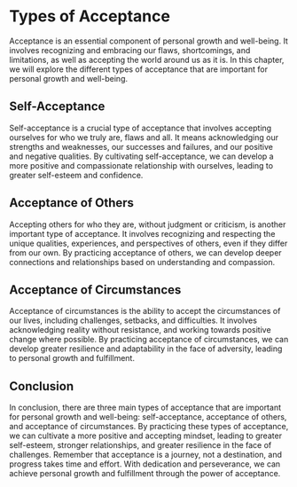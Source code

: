 # Types of Acceptance

Acceptance is an essential component of personal growth and well-being. It involves recognizing and embracing our flaws, shortcomings, and limitations, as well as accepting the world around us as it is. In this chapter, we will explore the different types of acceptance that are important for personal growth and well-being.

Self-Acceptance
---------------

Self-acceptance is a crucial type of acceptance that involves accepting ourselves for who we truly are, flaws and all. It means acknowledging our strengths and weaknesses, our successes and failures, and our positive and negative qualities. By cultivating self-acceptance, we can develop a more positive and compassionate relationship with ourselves, leading to greater self-esteem and confidence.

Acceptance of Others
--------------------

Accepting others for who they are, without judgment or criticism, is another important type of acceptance. It involves recognizing and respecting the unique qualities, experiences, and perspectives of others, even if they differ from our own. By practicing acceptance of others, we can develop deeper connections and relationships based on understanding and compassion.

Acceptance of Circumstances
---------------------------

Acceptance of circumstances is the ability to accept the circumstances of our lives, including challenges, setbacks, and difficulties. It involves acknowledging reality without resistance, and working towards positive change where possible. By practicing acceptance of circumstances, we can develop greater resilience and adaptability in the face of adversity, leading to personal growth and fulfillment.

Conclusion
----------

In conclusion, there are three main types of acceptance that are important for personal growth and well-being: self-acceptance, acceptance of others, and acceptance of circumstances. By practicing these types of acceptance, we can cultivate a more positive and accepting mindset, leading to greater self-esteem, stronger relationships, and greater resilience in the face of challenges. Remember that acceptance is a journey, not a destination, and progress takes time and effort. With dedication and perseverance, we can achieve personal growth and fulfillment through the power of acceptance.
